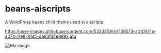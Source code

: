 # beans-aiscripts
A WordPress beans child theme used at aiscripts 

https://user-images.githubusercontent.com/5323259/44138573-a043121a-a074-11e8-81d5-de83fd2e8992.jpg

![My image](paaljoachim.github.com/beans-aiscripts/5323259/44138573-a043121a-a074-11e8-81d5-de83fd2e8992.jpg)
